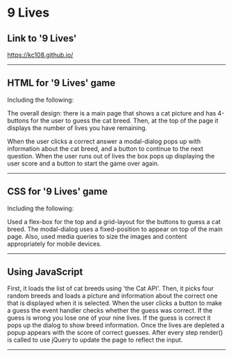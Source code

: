 # 9 Lives

## Link to '9 Lives' 

https://kc108.github.io/

---

## HTML for '9 Lives' game

Including the following:

The overall design: there is a main page that shows a cat picture and has 4-buttons for the user to guess the cat breed. Then, at the top of the page it displays the number of lives you have remaining. 

When the user clicks a correct answer a modal-dialog pops up with information about the cat breed, and a button to continue to the next question. When the user runs out of lives the box pops up displaying the user score and a button to start the game over again.

---
## CSS for '9 Lives' game
Including the following:

Used a flex-box for the top and a grid-layout for the buttons to guess a cat breed. The modal-dialog uses a fixed-position to appear on top of the main page. Also, used media queries to size the images and content appropriately for mobile devices.

---
## Using JavaScript

First, it loads the list of cat breeds using 'the Cat API'. Then, it picks four random breeds and loads a picture and information about the correct one that is displayed when it is selected. When the user clicks a button to make a guess the event handler checks whether the guess was correct. If the guess is wrong you lose one of your nine lives. If the guess is correct it pops up the dialog to show breed information. Once the lives are depleted a popup appears with the score of correct guesses. After every step render() is called to use jQuery to update the page to reflect the input.

---